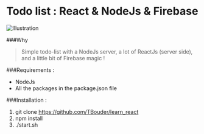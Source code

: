 # Todo list : React & NodeJs & Firebase  

![Illustration](http://img15.hostingpics.net/pics/142467Capturedecran20170117a182733.png)  

###Why  
>Simple todo-list with a NodeJs server, a lot of ReactJs (server side), and a little bit of Firebase magic !   

###Requirements :  
- NodeJs  
- All the packages in the package.json file  

###Installation :  
1. git clone https://github.com/TBouder/learn_react  
2. npm install  
3. ./start.sh  
